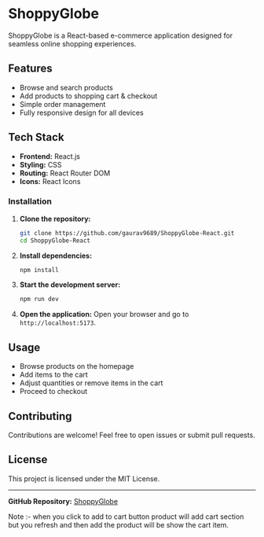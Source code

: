# ShoppyGlobe

ShoppyGlobe is a React-based e-commerce application designed for seamless online shopping experiences.

## Features

- Browse and search products
- Add products to shopping cart & checkout
- Simple order management
- Fully responsive design for all devices

## Tech Stack

- **Frontend:** React.js
- **Styling:** CSS
- **Routing:** React Router DOM
- **Icons:** React Icons

### Installation

1. **Clone the repository:**
    ```bash
    git clone https://github.com/gaurav9689/ShoppyGlobe-React.git
    cd ShoppyGlobe-React
    ```

2. **Install dependencies:**
    ```bash
    npm install
    ```

3. **Start the development server:**
    ```bash
    npm run dev
    ```

4. **Open the application:**
   Open your browser and go to `http://localhost:5173`.

## Usage

- Browse products on the homepage
- Add items to the cart
- Adjust quantities or remove items in the cart
- Proceed to checkout

## Contributing

Contributions are welcome! Feel free to open issues or submit pull requests.

## License

This project is licensed under the MIT License.

---

**GitHub Repository:** [ShoppyGlobe](https://github.com/gaurav9689/ShoppyGlobe-React.git)
 
Note :- when you click  to add to cart button product will add cart section but you refresh and then add the product will be show the cart item.
